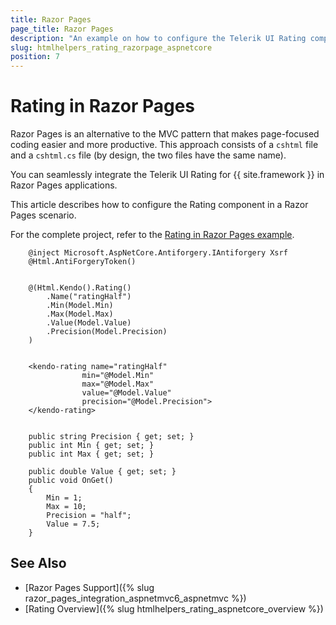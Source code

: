 ```yaml
---
title: Razor Pages
page_title: Razor Pages
description: "An example on how to configure the Telerik UI Rating component for {{ site.framework }} in a Razor Page."
slug: htmlhelpers_rating_razorpage_aspnetcore
position: 7
---
```


# Rating in Razor Pages

Razor Pages is an alternative to the MVC pattern that makes page-focused coding easier and more productive. This approach consists of a `cshtml` file and a `cshtml.cs` file (by design, the two files have the same name). 

You can seamlessly integrate the Telerik UI Rating for {{ site.framework }} in Razor Pages applications.

This article describes how to configure the Rating component in a Razor Pages scenario.

For the complete project, refer to the [Rating in Razor Pages example](https://github.com/telerik/ui-for-aspnet-core-examples/blob/master/Telerik.Examples.RazorPages/Telerik.Examples.RazorPages/Pages/Rating/RatingIndex.cshtml).

```tab-HtmlHelper(csthml)        
    @inject Microsoft.AspNetCore.Antiforgery.IAntiforgery Xsrf
	@Html.AntiForgeryToken()
	
	
	@(Html.Kendo().Rating()
		.Name("ratingHalf")
		.Min(Model.Min)
		.Max(Model.Max)
		.Value(Model.Value)
		.Precision(Model.Precision)
	)
	
```
```TagHelper
    <kendo-rating name="ratingHalf"
                min="@Model.Min"
                max="@Model.Max"
                value="@Model.Value"
                precision="@Model.Precision">
    </kendo-rating>
```
```tab-PageModel(cshtml.cs)      
	
	public string Precision { get; set; }
    public int Min { get; set; }
    public int Max { get; set; }

    public double Value { get; set; }
    public void OnGet()
    {
        Min = 1;
        Max = 10;
        Precision = "half";
        Value = 7.5;
    }
```

## See Also

* [Razor Pages Support]({% slug razor_pages_integration_aspnetmvc6_aspnetmvc %})
* [Rating Overview]({% slug htmlhelpers_rating_aspnetcore_overview %})

